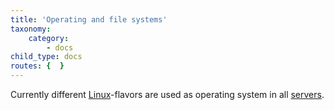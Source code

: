 ```yaml
---
title: 'Operating and file systems'
taxonomy:
    category:
        - docs
child_type: docs
routes: {  }
---
```


Currently different [Linux](/linux)-flavors are used as operating system in all [servers](/computers).